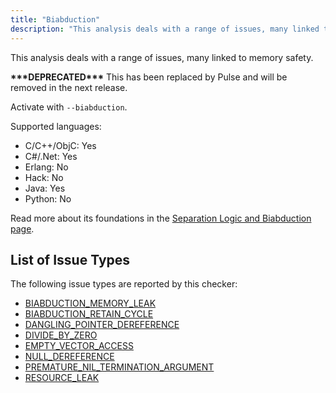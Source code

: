 ```yaml
---
title: "Biabduction"
description: "This analysis deals with a range of issues, many linked to memory safety."
---
```


This analysis deals with a range of issues, many linked to memory safety.

**\*\*\*DEPRECATED\*\*\*** This has been replaced by Pulse and will be removed in the next release.

Activate with `--biabduction`.

Supported languages:

- C/C++/ObjC: Yes
- C#/.Net: Yes
- Erlang: No
- Hack: No
- Java: Yes
- Python: No

Read more about its foundations in the [Separation Logic and Biabduction page](separation-logic-and-bi-abduction).

## List of Issue Types

The following issue types are reported by this checker:

- [BIABDUCTION_MEMORY_LEAK](/docs/next/all-issue-types#biabduction_memory_leak)
- [BIABDUCTION_RETAIN_CYCLE](/docs/next/all-issue-types#biabduction_retain_cycle)
- [DANGLING_POINTER_DEREFERENCE](/docs/next/all-issue-types#dangling_pointer_dereference)
- [DIVIDE_BY_ZERO](/docs/next/all-issue-types#divide_by_zero)
- [EMPTY_VECTOR_ACCESS](/docs/next/all-issue-types#empty_vector_access)
- [NULL_DEREFERENCE](/docs/next/all-issue-types#null_dereference)
- [PREMATURE_NIL_TERMINATION_ARGUMENT](/docs/next/all-issue-types#premature_nil_termination_argument)
- [RESOURCE_LEAK](/docs/next/all-issue-types#resource_leak)
